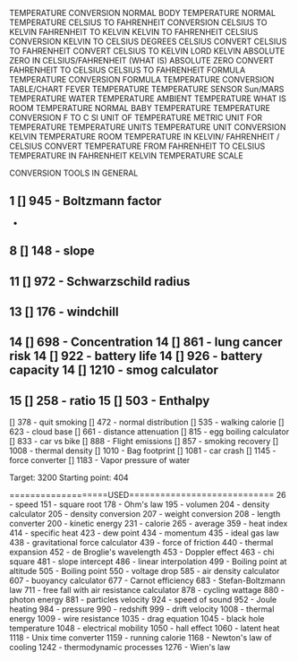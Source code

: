 TEMPERATURE CONVERSION
NORMAL BODY TEMPERATURE
NORMAL TEMPERATURE
CELSIUS TO FAHRENHEIT CONVERSION
CELSIUS TO KELVIN
FAHRENHEIT TO KELVIN
KELVIN TO FAHRENHEIT
CELSIUS CONVERSION
KELVIN TO CELSIUS
DEGREES CELSIUS
CONVERT CELSIUS TO FAHRENHEIT
CONVERT CELSIUS TO KELVIN
LORD KELVIN
ABSOLUTE ZERO IN CELSIUS/FAHRENHEIT 
(WHAT IS) ABSOLUTE ZERO
CONVERT FAHRENHEIT TO CELSIUS
CELSIUS TO FAHRENHEIT FORMULA
TEMPERATURE CONVERSION FORMULA
TEMPERATURE CONVERSION TABLE/CHART
FEVER TEMPERATURE
TEMPERATURE SENSOR
Sun/MARS TEMPERATURE
WATER TEMPERATURE
AMBIENT TEMPERATURE
WHAT IS ROOM TEMPERATURE
NORMAL BABY TEMPERATURE
TEMPERATURE CONVERSION F TO C
SI UNIT OF TEMPERATURE
METRIC UNIT FOR TEMPERATURE
TEMPERATURE UNITS
TEMPERATURE UNIT CONVERSION
KELVIN TEMPERATURE
ROOM TEMPERATURE IN KELVIN/ FAHRENHEIT / CELSIUS
CONVERT TEMPERATURE FROM FAHRENHEIT TO CELSIUS
TEMPERATURE IN FAHRENHEIT
KELVIN TEMPERATURE SCALE

CONVERSION TOOLS IN GENERAL

1 [] 945 - Boltzmann factor
-
-
8 [] 148 - slope
-
11 [] 972 - Schwarzschild radius
-
13 [] 176 - windchill
-
14 [] 698 - Concentration 
14 [] 861 - lung cancer risk
14 [] 922 - battery life
14 [] 926 - battery capacity
14 [] 1210 - smog calculator
-
15 [] 258 - ratio
15 [] 503 - Enthalpy
-
[] 378 - quit smoking
[] 472 - normal distribution
[] 535 - walking calorie
[] 623 - cloud base
[] 661 - distance attenuation
[] 815 - egg boiling calculator
[] 833 - car vs bike
[] 888 - Flight emissions
[] 857 - smoking recovery
[] 1008 - thermal density
[] 1010 - Bag footprint
[] 1081 - car crash
[] 1145 - force converter
[] 1183 - Vapor pressure of water

Target: 3200
Starting point: 404

===================USED============================
26 - speed
151 - square root
178 - Ohm's law
195 - volumen
204 - density calculator
205 - density conversion
207 - weight conversion
208 - length converter
200 - kinetic energy
231 - calorie
265 - average
359 - heat index
414 - specific heat
423 - dew point
434 - momentum
435 - ideal gas law
438 - gravitational force calculator
439 - force of friction
440 - thermal expansion
452 - de Broglie's wavelength
453 - Doppler effect
463 - chi square
481 - slope intercept
486 - linear interpolation
499 - Boiling point at altitude
505 - Boiling point
550 - voltage drop
585 - air density calculator
607 - buoyancy calculator
677 - Carnot efficiency
683 - Stefan-Boltzmann law
711 - free fall with air resistance calculator
878 - cycling wattage
880 - photon energy
881 - particles velocity
924 - speed of sound
952 - Joule heating
984 - pressure
990 - redshift
999 - drift velocity
1008 - thermal energy
1009 - wire resistance
1035 - drag equation
1045 - black hole temperature
1048 - electrical mobility
1050 - hall effect
1060 - latent heat
1118 - Unix time converter
1159 - running calorie
1168 - Newton's law of cooling
1242 - thermodynamic processes
1276 - Wien's law












